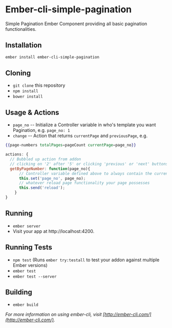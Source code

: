# Ember-cli-simple-pagination

Simple Pagination Ember Component providing all basic pagination functionalities.

## Installation

```bash
ember install ember-cli-simple-pagination
```

## Cloning

* `git clone` this repository
* `npm install`
* `bower install`

## Usage & Actions

- `page_no` -- Initialize a Controller variable in who's template you want Pagination, e.g. `page_no: 1`
- `change` -- Action that returns `currentPage` and `previousPage`, e.g.

```hbs
{{page-numbers totalPages=pageCount currentPage=page_no}}
```

```js
actions: {
  // Bubbled up action from addon
  // clicking on '2' after '5' or clicking 'previous' or 'next' buttons
  getByPageNumber: function(page_no){
      // Controller variable defined above to always contain the current requested page
      this.set('page_no', page_no);
      // whatever reload page functionality your page possesses
      this.send('reload');
    }
}
```

## Running

* `ember server`
* Visit your app at http://localhost:4200.

## Running Tests

* `npm test` (Runs `ember try:testall` to test your addon against multiple Ember versions)
* `ember test`
* `ember test --server`

## Building

* `ember build`

*For more information on using ember-cli, visit [http://ember-cli.com/](http://ember-cli.com/).*
